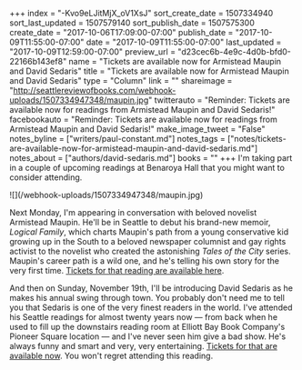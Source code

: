+++
index = "-Kvo9eLJitMjX_oV1XsJ"
sort_create_date = 1507334940
sort_last_updated = 1507579140
sort_publish_date = 1507575300
create_date = "2017-10-06T17:09:00-07:00"
publish_date = "2017-10-09T11:55:00-07:00"
date = "2017-10-09T11:55:00-07:00"
last_updated = "2017-10-09T12:59:00-07:00"
preview_url = "d23cec6b-4e9c-4d0b-bfd0-22166b143ef8"
name = "Tickets are available now for Armistead Maupin and David Sedaris"
title = "Tickets are available now for Armistead Maupin and David Sedaris"
type = "Column"
link = ""
shareimage = "http://seattlereviewofbooks.com/webhook-uploads/1507334947348/maupin.jpg"
twitterauto = "Reminder: Tickets are available now for readings from Armistead Maupin and David Sedaris!"
facebookauto = "Reminder: Tickets are available now for readings from Armistead Maupin and David Sedaris!"
make_image_tweet = "False"
notes_byline = ["writers/paul-constant.md"]
notes_tags = ["notes/tickets-are-available-now-for-armistead-maupin-and-david-sedaris.md"]
notes_about = ["authors/david-sedaris.md"]
books = ""
+++
I'm taking part in a couple of upcoming readings at Benaroya Hall that you might want to consider attending. 

<p class="image">![](/webhook-uploads/1507334947348/maupin.jpg)</p>

Next Monday, I'm appearing in conversation with beloved novelist Armistead Maupin. He'll be in Seattle to debut his brand-new memoir, *Logical Family*, which charts Maupin's path from a young conservative kid growing up in the South to a beloved newspaper columnist and gay rights activist to the novelist who created the astonishing *Tales of the City* series. Maupin's career path is a wild one, and he's telling his own story for the very first time. [Tickets for that reading are available here](https://cart.seattlesymphony.org/single/SYOS.aspx?p=19556).

And then on Sunday, November 19th, I'll be introducing David Sedaris as he makes his annual swing through town. You probably don't need me to tell you that Sedaris is one of the very finest readers in the world. I've attended his Seattle readings for almost twenty years now — from back when he used to fill up the downstairs reading room at Elliott Bay Book Company's Pioneer Square location — and I've never seen him give a bad show. He's always funny and smart and very, very entertaining. [Tickets for that are available now](https://cart.seattlesymphony.org/single/SYOS.aspx?p=19548). You won't regret attending this reading.